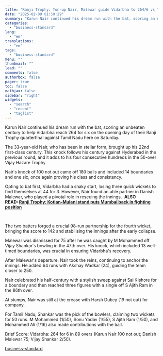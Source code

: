 ```yaml
---
title: "Ranji Trophy: Ton-up Nair, Malewar guide Vidarbha to 264/6 vs Tamil Nadu"
date: "2025-02-09 01:50:29"
summary: "Karun Nair continued his dream run with the bat, scoring an unbeaten century to help Vidarbha reach 264 for six on the opening day of their Ranji Trophy quarterfinal against Tamil Nadu here on Saturday. The 33-year-old Nair, who has been in stellar form, brought up his 22nd first-class century...."
categories:
  - "business-standard"
lang:
  - "en"
translations:
  - "en"
tags:
  - "business-standard"
menu: ""
thumbnail: ""
lead: ""
comments: false
authorbox: false
pager: true
toc: false
mathjax: false
sidebar: "right"
widgets:
  - "search"
  - "recent"
  - "taglist"
---
```


Karun Nair continued his dream run with the bat, scoring an unbeaten century to help Vidarbha reach 264 for six on the opening day of their Ranji Trophy quarterfinal against Tamil Nadu here on Saturday.

The 33-year-old Nair, who has been in stellar form, brought up his 22nd first-class century. This knock follows his century against Hyderabad in the previous round, and it adds to his four consecutive hundreds in the 50-over Vijay Hazare Trophy.

Nair's knock of 100 not out came off 180 balls and included 14 boundaries and one six, once again proving his class and consistency.

Opting to bat first, Vidarbha had a shaky start, losing three quick wickets to find themselves at 44 for 3. However, Nair found an able partner in Danish Malewar, who played a pivotal role in rescuing the innings. 
**ALSO READ: [Ranji Trophy: Kotian-Mulani stand puts Mumbai back in fighting position](https://www.business-standard.com/cricket/news/ranji-trophy-kotian-mulani-stand-puts-mumbai-back-in-fighting-position-125020801237_1.html)**

 

The two batters forged a crucial 98-run partnership for the fourth wicket, bringing the score to 142 and stabilising the innings after the early collapse.

Malewar was dismissed for 75 after he was caught by M Mohammed off Vijay Shankar's bowling in the 47th over. His knock, which included 13 well-timed boundaries, was crucial in ensuring Vidarbha's recovery.

After Malewar's departure, Nair took the reins, continuing to anchor the innings. He added 64 runs with Akshay Wadkar (24), guiding the team closer to 250.

Nair celebrated his half-century with a stylish sweep against Sai Kishore for a boundary and then reached three figures with a single off S Ajith Ram in the 86th over.

At stumps, Nair was still at the crease with Harsh Dubey (19 not out) for company.

For Tamil Nadu, Shankar was the pick of the bowlers, claiming two wickets for 50 runs. M Mohammed (1/50), Sonu Yadav (1/55), S Ajith Ram (1/50), and Mohammed Ali (1/16) also made contributions with the ball.

Brief Score: Vidarbha: 264 for 6 in 89 overs (Karun Nair 100 not out; Danish Malewar 75; Vijay Shankar 2/50).

[business-standard](https://www.business-standard.com/cricket/news/ranji-trophy-ton-up-nair-malewar-guide-vidarbha-to-264-6-vs-tamil-nadu-125020801227_1.html)
